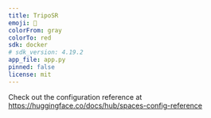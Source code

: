 ```yaml
---
title: TripoSR
emoji: 🐳
colorFrom: gray
colorTo: red
sdk: docker
# sdk_version: 4.19.2
app_file: app.py
pinned: false
license: mit
---
```


Check out the configuration reference at https://huggingface.co/docs/hub/spaces-config-reference
